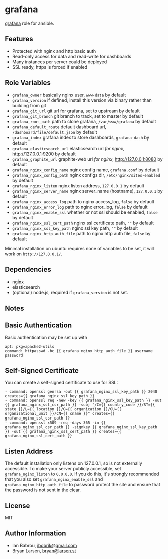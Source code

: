 grafana
========

[grafana](https://github.com/torkelo/grafana) role for ansible.

Features
------------

* Protected with nginx and http basic auth
* Read-only access for data and read-write for dashboards
* Many instances per server could be deployed
* SSL ready, https is forced if enabled

Role Variables
--------------

* `grafana_owner` basically nginx user, `www-data` by default
* `grafana_version` if defined, install this version via binary rather than building from git
* `grafana_git_url` git url for grafana, set to upstream by default
* `grafana_git_branch` git branch to track, set to master by default
* `grafana_root_path` path to clone grafana, `/var/www/grafana` by default
* `grafana_default_route` default dashboard url, `/dashboard/file/default.json` by default
* `grafana_index` grafana index to store dashboards, `grafana-dash` by default
* `grafana_elasticsearch_url` elasticsearch url *for nginx*, http://127.0.0.1:9200 by default
* `grafana_graphite_url` graphite-web url *for nginx*, http://127.0.0.1:8080 by default
* `grafana_nginx_config_name` nginx config name, `grafana.conf` by default
* `grafana_nginx_config_path` nginx configs dir, `/etc/nginx/sites-enabled` by default
* `grafana_nginx_listen` nginx listen address, `127.0.0.1` by default
* `grafana_nginx_server_name` nginx server_name (hostname), `127.0.0.1` by default
* `grafana_nginx_access_log` path to nginx access_log, `false` by default
* `grafana_nginx_error_log` path to nginx error_log, `false` by default
* `grafana_nginx_enable_ssl` whether or not ssl should be enabled, `false` by default
* `grafana_nginx_ssl_cert_path` nginx ssl certificate path, `""` by default
* `grafana_nginx_ssl_key_path` nginx ssl key path, `""` by default
* `grafana_nginx_http_auth_file` path to nginx http auth file, `false` by default

Minimal installation on ubuntu requires none of variables to be set, it will work on `http://127.0.0.1/`.

Dependencies
------------

* nginx
* elasticsearch
* (optional) node.js, required if `grafana_version` is not set.

Notes
-----

## Basic Authentication

Basic authentication may be set up with

```
apt: pkg=apache2-utils
command: httpasswd -bc {{ grafana_nginx_http_auth_file }} username password
```

## Self-Signed Certificate

You can create a self-signed certificate to use for SSL:

```
- command: openssl genrsa -out {{ grafana_nginx_ssl_key_path }} 2048 creates={{ grafana_nginx_ssl_key_path }}
- command: openssl req -new -key {{ grafana_nginx_ssl_key_path }} -out {{ grafana_nginx_ssl_csr_path }} -subj "/C={{ country_code }}/ST={{ state }}/L={{ location }}/O={{ organication }}/OU={{ organizational_unit }}/CN={{ cname }}" creates={{ grafana_nginx_ssl_csr_path }}
- command: openssl x509 -req -days 365 -in {{ grafana_nginx_ssl_csr_path }} -signkey {{ grafana_nginx_ssl_key_path }} -out {{ grafana_nginx_ssl_cert_path }} creates={{ grafana_nginx_ssl_cert_path }}
```

## Listen Address

The default installation only listens on 127.0.0.1, so is not externally accessible.  To make your server publicly accessible, set `grafana_nginx_listen` to `0.0.0.0`.  If you do this, it's strongly recommended that you also set `grafana_nginx_enable_ssl` and `grafana_nginx_http_auth_file` to password protect the site and ensure that the password is not sent in the clear.

License
-------

MIT

Author Information
------------------

* Ian Babrou, ibobrik@gmail.com
* Bryan Larsen, bryan@larsen.st
